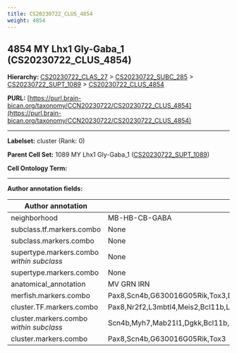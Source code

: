 ```yaml
---
title: CS20230722_CLUS_4854
weight: 4854
---
```

## 4854 MY Lhx1 Gly-Gaba_1 (CS20230722_CLUS_4854)
<b>Hierarchy: </b>
[CS20230722_CLAS_27](../CS20230722_CLAS_27) >
[CS20230722_SUBC_285](../CS20230722_SUBC_285) >
[CS20230722_SUPT_1089](../CS20230722_SUPT_1089) >
[CS20230722_CLUS_4854](../CS20230722_CLUS_4854)

**PURL:** [https://purl.brain-bican.org/taxonomy/CCN20230722/CS20230722_CLUS_4854](https://purl.brain-bican.org/taxonomy/CCN20230722/CS20230722_CLUS_4854)

---


**Labelset:** cluster (Rank: 0)

**Parent Cell Set:** 1089 MY Lhx1 Gly-Gaba_1 ([CS20230722_SUPT_1089](../CS20230722_SUPT_1089))



**Cell Ontology Term:** 

[MARKER GENES.]: #


---

[TRANSFERRED ANNOTATIONS.]: #


[AUTHOR ANNOTATION FIELDS.]: #


**Author annotation fields:**

| Author annotation | Value |
|-------------------|-------|
|neighborhood|MB-HB-CB-GABA|
|subclass.tf.markers.combo|None|
|subclass.markers.combo|None|
|supertype.markers.combo _within subclass_|None|
|supertype.markers.combo|None|
|anatomical_annotation|MV GRN IRN|
|merfish.markers.combo|Pax8,Scn4b,G630016G05Rik,Tox3,Dgkk,Hcrtr2,Grik3,Lypd1,Sema5a,Bcl11b,Vwc2|
|cluster.TF.markers.combo|Pax8,Nr2f2,L3mbtl4,Meis2,Bcl11b,Lhx1|
|cluster.markers.combo _within subclass_|Scn4b,Myh7,Mab21l1,Dgkk,Bcl11b,Col19a1,9330158H04Rik,Cacng3|
|cluster.markers.combo|Pax8,Scn4b,G630016G05Rik,Tox3|
